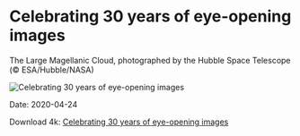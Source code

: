 # Celebrating 30 years of eye-opening images

The Large Magellanic Cloud, photographed by the Hubble Space Telescope (© ESA/Hubble/NASA)

![Celebrating 30 years of eye-opening images](https://bing.com/th?id=OHR.MegellanicCloud_EN-US0392587311_UHD.jpg&rf=LaDigue_UHD.jpg&pid=hp&w=1024&h=576)

Date: 2020-04-24

Download 4k: [Celebrating 30 years of eye-opening images](https://bing.com/th?id=OHR.MegellanicCloud_EN-US0392587311_UHD.jpg&rf=LaDigue_UHD.jpg&pid=hp&w=3840&h=2160)

